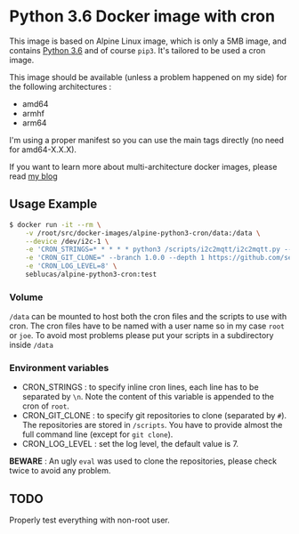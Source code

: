 # Python 3.6 Docker image with cron

This image is based on Alpine Linux image, which is only a 5MB image, and contains [Python 3.6](https://www.python.org/) and of course `pip3`. It's tailored to be used a cron image.

This image should be available (unless a problem happened on my side) for the following architectures :
 * amd64
 * armhf
 * arm64

I'm using a proper manifest so you can use the main tags directly (no need for amd64-X.X.X).

If you want to learn more about multi-architecture docker images, please read [my blog](https://blog.slucas.fr/series/multi-architecture-docker-image/)

## Usage Example

```bash
$ docker run -it --rm \
    -v /root/src/docker-images/alpine-python3-cron/data:/data \
    --device /dev/i2c-1 \
    -e 'CRON_STRINGS=* * * * * python3 /scripts/i2c2mqtt/i2c2mqtt.py --help' \
    -e 'CRON_GIT_CLONE=" --branch 1.0.0 --depth 1 https://github.com/seblucas/i2c2mqtt.git"' \
    -e 'CRON_LOG_LEVEL=8' \
    seblucas/alpine-python3-cron:test
```

### Volume

`/data` can be mounted to host both the cron files and the scripts to use with cron. The cron files have to be named with a user name so in my case `root` or `joe`. To avoid most problems please put your scripts in a subdirectory inside `/data`

### Environment variables

 * CRON_STRINGS : to specify inline cron lines, each line has to be separated by `\n`. Note the content of this variable is appended to the cron of `root`.
 * CRON_GIT_CLONE : to specify git repositories to clone (separated by `#`). The repositories are stored in `/scripts`. You have to provide almost the full command line (except for `git clone`).
 * CRON_LOG_LEVEL : set the log level, the default value is 7.

**BEWARE** : An ugly `eval` was used to clone the repositories, please check twice to avoid any problem.

## TODO

Properly test everything with non-root user.
